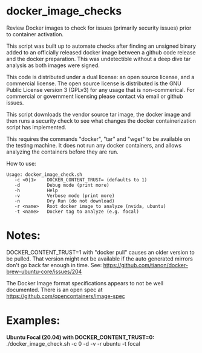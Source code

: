 # docker_image_checks

Review Docker images to check for issues (primarily security issues) prior to container activation.

This script was built up to automate checks after finding an unsigned binary added to an officially released docker image between a github code release and the docker preparation. This was undetectible without a deep dive tar analysis as both images were signed.

This code is distributed under a dual license: an open source license, and a commercial license. The open source license is distributed is the GNU Public License version 3 (GPLv3) for any usage that is non-commerical. For commercial or government licensing please contact via email or github issues.

This script downloads the vendor source tar image, the docker image and then runs a security check to see what changes the docker containerization script has implemented.

This requires the commands "docker", "tar" and "wget" to be available on the testing machine. It does not run any docker containers, and allows analyzing the containers before they are run.

How to use:

```
Usage: docker_image_check.sh
   -c <0|1>    DOCKER_CONTENT_TRUST= (defaults to 1)
   -d          Debug mode (print more)
   -h          Help
   -v          Verbose mode (print more)
   -n          Dry Run (do not download)
   -r <name>   Root docker image to analyze (nvida, ubuntu)
   -t <name>   Docker tag to analyze (e.g. focal)
```

# Notes:
  DOCKER_CONTENT_TRUST=1 with "docker pull" causes an older version to be pulled. That version might not be available if the auto generated mirrors don't go back far enough in time. See: https://github.com/tianon/docker-brew-ubuntu-core/issues/204

  The Docker Image format specifications appears to not be well documented. There is an open spec at https://github.com/opencontainers/image-spec

# Examples:

**Ubuntu Focal (20.04) with DOCKER_CONTENT_TRUST=0:** ./docker_image_check.sh -c 0 -d -v -r ubuntu -t focal

